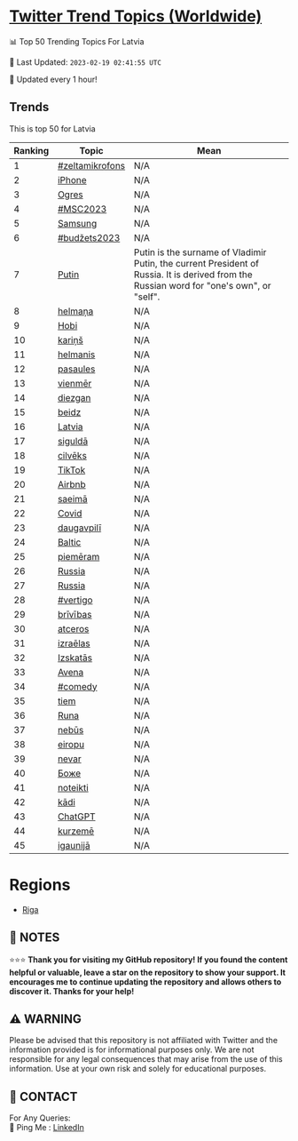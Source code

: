 [Twitter Trend Topics (Worldwide)](https://github.com/ErcinDedeoglu/Twitter-Trend-Topics)
==========


📊 Top 50 Trending Topics For Latvia

📆 Last Updated: `2023-02-19 02:41:55 UTC`

🔧 Updated every 1 hour!


## Trends

This is top 50 for Latvia

| Ranking | Topic | Mean |
| ------- | ------------ | ------------ |
| 1 | [#zeltamikrofons](http://twitter.com/search?q=%23zeltamikrofons) | N/A |
| 2 | [iPhone](http://twitter.com/search?q=iPhone) | N/A |
| 3 | [Ogres](http://twitter.com/search?q=Ogres) | N/A |
| 4 | [#MSC2023](http://twitter.com/search?q=%23MSC2023) | N/A |
| 5 | [Samsung](http://twitter.com/search?q=Samsung) | N/A |
| 6 | [#budžets2023](http://twitter.com/search?q=%23bud%c5%beets2023) | N/A |
| 7 | [Putin](http://twitter.com/search?q=Putin) | Putin is the surname of Vladimir Putin, the current President of Russia. It is derived from the Russian word for "one's own", or "self". |
| 8 | [helmaņa](http://twitter.com/search?q=helma%c5%86a) | N/A |
| 9 | [Hobi](http://twitter.com/search?q=Hobi) | N/A |
| 10 | [kariņš](http://twitter.com/search?q=kari%c5%86%c5%a1) | N/A |
| 11 | [helmanis](http://twitter.com/search?q=helmanis) | N/A |
| 12 | [pasaules](http://twitter.com/search?q=pasaules) | N/A |
| 13 | [vienmēr](http://twitter.com/search?q=vienm%c4%93r) | N/A |
| 14 | [diezgan](http://twitter.com/search?q=diezgan) | N/A |
| 15 | [beidz](http://twitter.com/search?q=beidz) | N/A |
| 16 | [Latvia](http://twitter.com/search?q=Latvia) | N/A |
| 17 | [siguldā](http://twitter.com/search?q=siguld%c4%81) | N/A |
| 18 | [cilvēks](http://twitter.com/search?q=cilv%c4%93ks) | N/A |
| 19 | [TikTok](http://twitter.com/search?q=TikTok) | N/A |
| 20 | [Airbnb](http://twitter.com/search?q=Airbnb) | N/A |
| 21 | [saeimā](http://twitter.com/search?q=saeim%c4%81) | N/A |
| 22 | [Covid](http://twitter.com/search?q=Covid) | N/A |
| 23 | [daugavpilī](http://twitter.com/search?q=daugavpil%c4%ab) | N/A |
| 24 | [Baltic](http://twitter.com/search?q=Baltic) | N/A |
| 25 | [piemēram](http://twitter.com/search?q=piem%c4%93ram) | N/A |
| 26 | [Russia](http://twitter.com/search?q=Russia) | N/A |
| 27 | [Russia](http://twitter.com/search?q=Russia) | N/A |
| 28 | [#vertigo](http://twitter.com/search?q=%23vertigo) | N/A |
| 29 | [brīvības](http://twitter.com/search?q=br%c4%abv%c4%abbas) | N/A |
| 30 | [atceros](http://twitter.com/search?q=atceros) | N/A |
| 31 | [izraēlas](http://twitter.com/search?q=izra%c4%93las) | N/A |
| 32 | [Izskatās](http://twitter.com/search?q=Izskat%c4%81s) | N/A |
| 33 | [Avena](http://twitter.com/search?q=Avena) | N/A |
| 34 | [#comedy](http://twitter.com/search?q=%23comedy) | N/A |
| 35 | [tiem](http://twitter.com/search?q=tiem) | N/A |
| 36 | [Runa](http://twitter.com/search?q=Runa) | N/A |
| 37 | [nebūs](http://twitter.com/search?q=neb%c5%abs) | N/A |
| 38 | [eiropu](http://twitter.com/search?q=eiropu) | N/A |
| 39 | [nevar](http://twitter.com/search?q=nevar) | N/A |
| 40 | [Боже](http://twitter.com/search?q=%d0%91%d0%be%d0%b6%d0%b5) | N/A |
| 41 | [noteikti](http://twitter.com/search?q=noteikti) | N/A |
| 42 | [kādi](http://twitter.com/search?q=k%c4%81di) | N/A |
| 43 | [ChatGPT](http://twitter.com/search?q=ChatGPT) | N/A |
| 44 | [kurzemē](http://twitter.com/search?q=kurzem%c4%93) | N/A |
| 45 | [igaunijā](http://twitter.com/search?q=igaunij%c4%81) | N/A |



# Regions

* [Riga](</Latvia/Riga.md>)



## 📝 NOTES

⭐⭐⭐ **Thank you for visiting my GitHub repository! If you found the content helpful or valuable, leave a star on the repository to show your support. It encourages me to continue updating the repository and allows others to discover it. Thanks for your help!**


## ⚠️ WARNING

Please be advised that this repository is not affiliated with Twitter and the information provided is for informational purposes only. We are not responsible for any legal consequences that may arise from the use of this information. Use at your own risk and solely for educational purposes.


## 📨 CONTACT

 For Any Queries:  
            🏓 Ping Me : [LinkedIn](https://www.linkedin.com/in/ercindedeoglu/)
